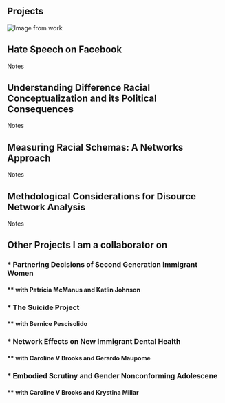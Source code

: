 Projects
---

![Image from work](https://hartmannbs.github.io/sociology/img/ideological_alignment.jpeg)

## Hate Speech on Facebook ##
Notes

## Understanding Difference Racial Conceptualization and its Political Consequences ##
Notes 

## Measuring Racial Schemas: A Networks Approach ##
Notes

## Methdological Considerations for Disource Network Analysis ##
Notes 

## Other Projects I am a collaborator on ##
### * Partnering Decisions of Second Generation Immigrant Women ###
#### ** with Patricia McManus and Katlin Johnson ####
### * The Suicide Project ###
#### ** with Bernice Pescisolido ####
### * Network Effects on New Immigrant Dental Health ###
#### ** with Caroline V Brooks and Gerardo Maupome ####
### * Embodied Scrutiny and Gender Nonconforming Adolescene ###
#### ** with Caroline V Brooks and Krystina Millar ####


